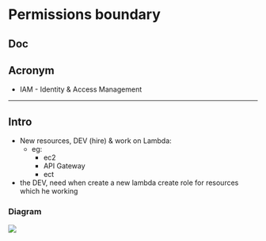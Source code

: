 # Permissions boundary

## Doc

## Acronym
* IAM - Identity & Access Management

---

## Intro
* New resources, DEV (hire) & work on Lambda:
    * eg:
      * ec2
      * API Gateway
      * ect
* the DEV, need when create a new lambda create role for resources which he working

### Diagram
[<img src="https://i.imgur.com/dh0eW0C.png">](https://i.imgur.com/dh0eW0C.png)

